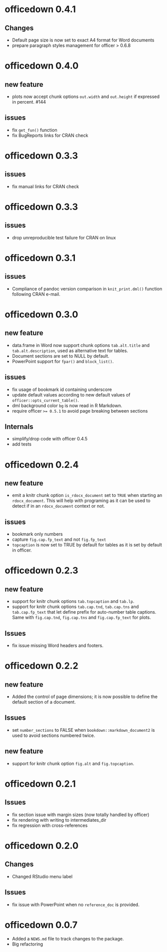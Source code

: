 # officedown 0.4.1

## Changes

- Default page size is now set to exact A4 format for Word documents
- prepare paragraph styles management for officer > 0.6.8

# officedown 0.4.0

## new feature

- plots now accept chunk options `out.width` and `out.height`
if expressed in percent. #144

## issues

- fix `get_fun()` function
- fix BugReports links for CRAN check

# officedown 0.3.3

## issues

- fix manual links for CRAN check

# officedown 0.3.3

## issues

- drop unreproducible test failure for CRAN on linux 

# officedown 0.3.1

## issues

- Compliance of pandoc version comparison in `knit_print.dml()` function 
following CRAN e-mail.

# officedown 0.3.0

## new feature

- data.frame in Word now support chunk options `tab.alt.title` 
and `tab.alt.description`, used as alternative text for tables.
- Document sections are set to NULL by default.
- PowerPoint support for `fpar()` and `block_list()`.

## issues

- fix usage of bookmark id containing underscore
- update default values according to new default values of 
`officer::opts_current_table()`.
- dml background color `bg` is now read in R Markdown.
- require officer `>= 0.5.1` to avoid page breaking between sections

## Internals

- simplify/drop code with officer 0.4.5
- add tests

# officedown 0.2.4

## new feature

* emit a knitr chunk option `is_rdocx_document` set to `TRUE` when starting 
an `rdocx_document`. This will help with programing as it can be used to 
detect if in an `rdocx_document` context or not.

## issues

* bookmark only numbers
* capture `fig.cap.fp_text` and not `fig.fp_text`
* `topcaption` is now set to TRUE by default for tables as it is 
set by default in officer.


# officedown 0.2.3

## new feature

* support for knitr chunk options `tab.topcaption` and `tab.lp`.
* support for knitr chunk options `tab.cap.tnd`, `tab.cap.tns` and `tab.cap.fp_text` 
that let define prefix for auto-number table captions. Same with 
`fig.cap.tnd`, `fig.cap.tns` and `fig.cap.fp_text` for plots.

## Issues

* fix issue missing Word headers and footers.

# officedown 0.2.2

## new feature

* Added the control of page dimensions; it is now possible to define the default 
section of a document. 

## Issues

* set `number_sections` to FALSE when `bookdown::markdown_document2` is 
used to avoid sections numbered twice.

## new feature

* support for knitr chunk option `fig.alt` and `fig.topcaption`.

# officedown 0.2.1

## Issues

* fix section issue with margin sizes (now totally handled by officer)
* fix rendering with writing to intermediates_dir
* fix regression with cross-references

# officedown 0.2.0

## Changes 

* Changed RStudio menu label 

## Issues

* fix issue with PowerPoint when no `reference_doc` is provided.

# officedown 0.0.7

* Added a `NEWS.md` file to track changes to the package.
* Big refactoring

